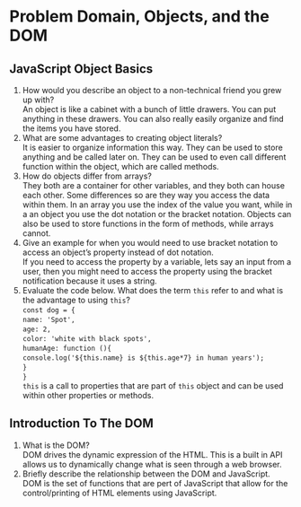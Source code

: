 # Problem Domain, Objects, and the DOM

## JavaScript Object Basics

1. How would you describe an object to a non-technical friend you grew up with?<br>
An object is like a cabinet with a bunch of little drawers. You can put anything in these drawers. You can also really easily organize and find the items you have stored.
2. What are some advantages to creating object literals?<br>
It is easier to organize information this way. They can be used to store anything and be called later on. They can be used to even call different function within the object, which are called methods. 
3. How do objects differ from arrays?<br>
They both are a container for other variables, and they both can house each other. Some differences so are they way you access the data within them. In an array you use the index of the value you want, while in a an object you use the dot notation or the bracket notation. Objects can also be used to store functions in the form of methods, while arrays cannot.
4. Give an example for when you would need to use bracket notation to access an object’s property instead of dot notation.<br>
If you need to access the property by a variable, lets say an input from a user, then you might need to access the property using the bracket notification because it uses a string.
5. Evaluate the code below. What does the term `this` refer to and what is the advantage to using `this`?<br>
`const dog = {`<br> 
`name: 'Spot',`<br>
`age: 2,`<br>
`color: 'white with black spots',`<br>
`humanAge: function (){`<br>
`console.log('${this.name} is ${this.age*7} in human years');`<br>
`}`<br>
`}`<br>
`this` is a call to properties that are part of `this` object and can be used within other properties or methods.

## Introduction To The DOM

1. What is the DOM?<br>
DOM drives the dynamic expression of the HTML. This is a built in API allows us to dynamically change what is seen through a web browser.
2. Briefly describe the relationship between the DOM and JavaScript.<br>
DOM is the set of functions that are pert of JavaScript that allow for the control/printing of HTML elements using JavaScript.

